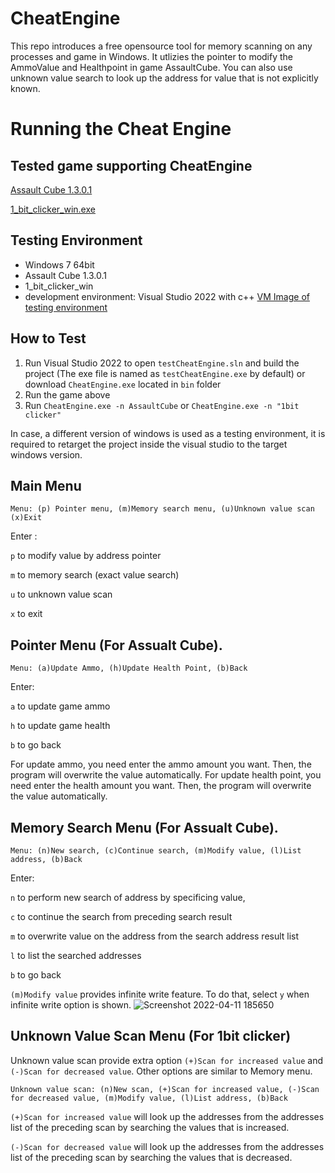# CheatEngine
This repo introduces a free opensource tool for memory scanning on any processes and game in Windows.
It utlizies the pointer to modify the AmmoValue and Healthpoint in game AssaultCube.
You can also use unknown value search to look up the address for value that is not explicitly known.


# Running the Cheat Engine
## Tested game supporting CheatEngine
[Assault Cube 1.3.0.1](https://github.com/TszKitLo/testCheatEngine/raw/master/AssaultCube_v1.3.0.1_LockdownEdition_RC2.exe)

[1_bit_clicker_win.exe](https://i-am-44.itch.io/1-bit-dungeon-clicker)

## Testing Environment
- Windows 7 64bit
- Assault Cube 1.3.0.1
- 1_bit_clicker_win
- development environment: Visual Studio 2022 with c++
[VM Image of testing environment](https://s3.us-west-2.amazonaws.com/cmpt733.vm/Windows7_733_final.ova)

## How to Test
1. Run Visual Studio 2022 to open `testCheatEngine.sln` and build the project (The exe file is named as `testCheatEngine.exe` by default) or download `CheatEngine.exe` located in `bin` folder
2. Run the game above
3. Run `CheatEngine.exe -n AssaultCube` or `CheatEngine.exe -n "1bit clicker"`

In case, a different version of windows is used as a testing environment, it is required to retarget the project inside the visual studio to the target windows version.

## Main Menu
`Menu: (p) Pointer menu, (m)Memory search menu, (u)Unknown value scan (x)Exit`

Enter :

`p` to modify value by address pointer

`m` to memory search (exact value search)

`u` to unknown value scan

`x` to exit

## Pointer Menu (For Assualt Cube). 
`Menu: (a)Update Ammo, (h)Update Health Point, (b)Back`

Enter:

`a` to update game ammo

`h` to update game health

`b` to go back

For update ammo, you need enter the ammo amount you want. Then, the program will overwrite the value automatically.
For update health point, you need enter the health amount you want. Then, the program will overwrite the value automatically.

## Memory Search Menu (For Assualt Cube). 
`Menu: (n)New search, (c)Continue search, (m)Modify value, (l)List address, (b)Back`

Enter:

`n` to perform new search of address by specificing value, 

`c` to continue the search from preceding search result

`m` to overwrite value on the address from the search address result list

`l` to list the searched addresses

`b` to go back

`(m)Modify value` provides infinite write feature. To do that, select `y` when infinite write option is shown. ![Screenshot 2022-04-11 185650](https://user-images.githubusercontent.com/13512755/162863585-abd6ad5f-c619-4723-b2a1-572ea7b1bd4a.png)

## Unknown Value Scan Menu (For 1bit clicker)
Unknown value scan provide extra option `(+)Scan for increased value` and `(-)Scan for decreased value`. Other options are similar to Memory menu.

`Unknown value scan: (n)New scan, (+)Scan for increased value, (-)Scan for decreased value, (m)Modify value, (l)List address, (b)Back`

`(+)Scan for increased value` will look up the addresses from the addresses list of the preceding scan by searching the values that is increased.

`(-)Scan for decreased value` will look up the addresses from the addresses list of the preceding scan by searching the values that is decreased.


